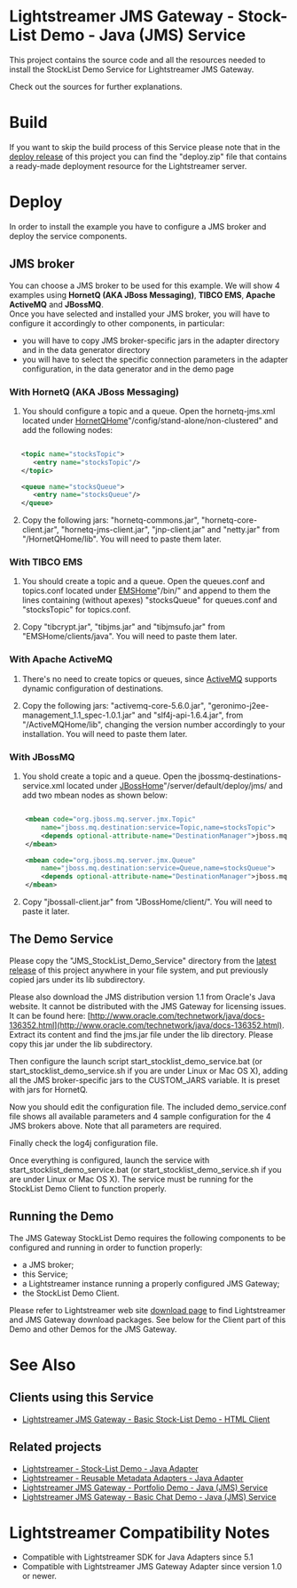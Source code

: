 # Lightstreamer JMS Gateway - Stock-List Demo - Java (JMS) Service #

This project contains the source code and all the resources needed to install the StockList Demo Service for Lightstreamer JMS Gateway.<br>

Check out the sources for further explanations.

# Build #

If you want to skip the build process of this Service please note that in the [deploy release](https://github.com/Weswit/Lightstreamer-jms-example-StockList-service-java/releases) of this project you can find the "deploy.zip" file that contains a ready-made deployment resource for the Lightstreamer server.<br>

# Deploy #

In order to install the example you have to configure a JMS broker and deploy the service components.

## JMS broker ##

You can choose a JMS broker to be used for this example. We will show 4 examples using <b>HornetQ (AKA JBoss Messaging)</b>, <b>TIBCO EMS</b>, <b>Apache ActiveMQ</b> and <b>JBossMQ</b>.<br>
Once you have selected and installed your JMS broker, you will have to configure it accordingly to other components, in particular:
- you will have to copy JMS broker-specific jars in the adapter directory and in the data generator directory
- you will have to select the specific connection parameters in the adapter configuration, in the data generator and in the demo page

### With HornetQ (AKA JBoss Messaging) ###

1) You should configure a topic and a queue. Open the hornetq-jms.xml located under [HornetQHome](http://www.jboss.org/hornetq)"/config/stand-alone/non-clustered" and add the following nodes:

```xml

   <topic name="stocksTopic">
      <entry name="stocksTopic"/>
   </topic>

   <queue name="stocksQueue">
      <entry name="stocksQueue"/>
   </queue>

```

2) Copy the following jars: "hornetq-commons.jar", "hornetq-core-client.jar", "hornetq-jms-client.jar", "jnp-client.jar" and "netty.jar" from "/HornetQHome/lib". You will need to paste them later.

### With TIBCO EMS ###

1) You should create a topic and a queue. Open the queues.conf and topics.conf located under [EMSHome](http://www.tibco.com/products/automation/messaging/enterprise-messaging/enterprise-message-service/default.jsp)"/bin/" and append to them the lines containing (without apexes) "stocksQueue" for queues.conf and "stocksTopic" for topics.conf.

2) Copy "tibcrypt.jar", "tibjms.jar" and "tibjmsufo.jar" from "EMSHome/clients/java". You will need to paste them later.

### With Apache ActiveMQ ###

1) There's no need to create topics or queues, since [ActiveMQ](http://activemq.apache.org/) supports dynamic configuration of destinations.

2) Copy the following jars: "activemq-core-5.6.0.jar", "geronimo-j2ee-management_1.1_spec-1.0.1.jar" and "slf4j-api-1.6.4.jar", from "/ActiveMQHome/lib", changing the version number accordingly to your installation. You will need to paste them later.

### With JBossMQ ###

1) You shold create a topic and a queue. Open the jbossmq-destinations-service.xml located under [JBossHome](http://www.jboss.org/products/amq)"/server/default/deploy/jms/ and add two mbean nodes as shown below:

```xml

	<mbean code="org.jboss.mq.server.jmx.Topic"
		name="jboss.mq.destination:service=Topic,name=stocksTopic">
		<depends optional-attribute-name="DestinationManager">jboss.mq:service=DestinationManager</depends>
	</mbean>

	<mbean code="org.jboss.mq.server.jmx.Queue"
		name="jboss.mq.destination:service=Queue,name=stocksQueue">
    	<depends optional-attribute-name="DestinationManager">jboss.mq:service=DestinationManager</depends>
	</mbean>

```

2) Copy "jbossall-client.jar" from "JBossHome/client/". You will need to paste it later.

## The Demo Service ##

Please copy the "JMS_StockList_Demo_Service" directory from the [latest release](https://github.com/Weswit/Lightstreamer-jms-example-StockList-service-java/releases) of this project anywhere in your file system, and put previously copied jars under its lib subdirectory.

Please also download the JMS distribution version 1.1 from Oracle's Java website. It cannot be distributed with the JMS Gateway for licensing issues. It can be found here: [http://www.oracle.com/technetwork/java/docs-136352.html](http://www.oracle.com/technetwork/java/docs-136352.html).
Extract its content and find the jms.jar file under the lib directory. Please copy this jar under the lib subdirectory.

Then configure the launch script start_stocklist_demo_service.bat (or start_stocklist_demo_service.sh if you are under Linux or Mac OS X), adding all the JMS broker-specific jars to the CUSTOM_JARS variable. It is preset with jars for HornetQ.

Now you should edit the configuration file. The included demo_service.conf file shows all available parameters and 4 sample configuration for the 4 JMS brokers above. Note that all parameters are required.

Finally check the log4j configuration file.

Once everything is configured, launch the service with start_stocklist_demo_service.bat (or start_stocklist_demo_service.sh if you are under Linux or Mac OS X). The service must be running for the StockList Demo Client to function properly.

## Running the Demo ##

The JMS Gateway StockList Demo requires the following components to be
configured and running in order to function properly:

* a JMS broker;
* this Service;
* a Lightstreamer instance running a properly configured JMS Gateway;
* the StockList Demo Client.

Please refer to Lightstreamer web site [download page](http://www.lightstreamer.com/download) to find Lightstreamer and JMS Gateway download packages. See below for the Client part of this Demo and other Demos for the JMS Gateway.

# See Also #

## Clients using this Service ##
* [Lightstreamer JMS Gateway - Basic Stock-List Demo - HTML Client](https://github.com/Weswit/Lightstreamer-JMS-example-StockList-client-javascript)

## Related projects ##
* [Lightstreamer - Stock-List Demo - Java Adapter](https://github.com/Weswit/Lightstreamer-example-StockList-adapter-java)
* [Lightstreamer - Reusable Metadata Adapters - Java Adapter](https://github.com/Weswit/Lightstreamer-example-ReusableMetadata-adapter-java)
* [Lightstreamer JMS Gateway - Portfolio Demo - Java (JMS) Service](https://github.com/Weswit/Lightstreamer-JMS-example-Portfolio-service-java)
* [Lightstreamer JMS Gateway - Basic Chat Demo - Java (JMS) Service](https://github.com/Weswit/Lightstreamer-JMS-example-Chat-service-java)

# Lightstreamer Compatibility Notes #

- Compatible with Lightstreamer SDK for Java Adapters since 5.1
- Compatible with Lightstreamer JMS Gateway Adapter since version 1.0 or newer.
